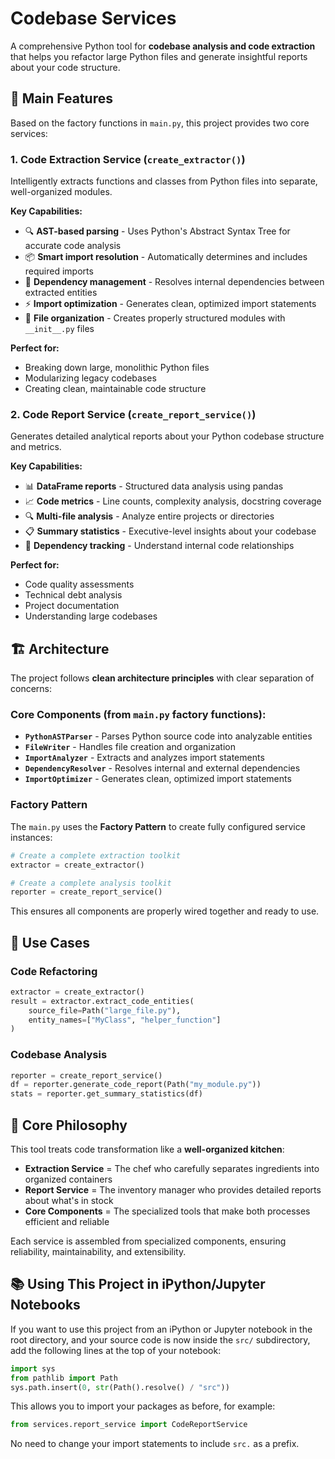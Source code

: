 # Codebase Services

A comprehensive Python tool for **codebase analysis and code extraction** that helps you refactor large Python files and generate insightful reports about your code structure.

## 🚀 Main Features

Based on the factory functions in `main.py`, this project provides two core services:

### 1. **Code Extraction Service** (`create_extractor()`)
Intelligently extracts functions and classes from Python files into separate, well-organized modules.

**Key Capabilities:**
- 🔍 **AST-based parsing** - Uses Python's Abstract Syntax Tree for accurate code analysis
- 📦 **Smart import resolution** - Automatically determines and includes required imports
- 🔗 **Dependency management** - Resolves internal dependencies between extracted entities
- ⚡ **Import optimization** - Generates clean, optimized import statements
- 📁 **File organization** - Creates properly structured modules with `__init__.py` files

**Perfect for:**
- Breaking down large, monolithic Python files
- Modularizing legacy codebases
- Creating clean, maintainable code structure

### 2. **Code Report Service** (`create_report_service()`)
Generates detailed analytical reports about your Python codebase structure and metrics.

**Key Capabilities:**
- 📊 **DataFrame reports** - Structured data analysis using pandas
- 📈 **Code metrics** - Line counts, complexity analysis, docstring coverage
- 🔍 **Multi-file analysis** - Analyze entire projects or directories
- 📋 **Summary statistics** - Executive-level insights about your codebase
- 🎯 **Dependency tracking** - Understand internal code relationships

**Perfect for:**
- Code quality assessments
- Technical debt analysis
- Project documentation
- Understanding large codebases

## 🏗️ Architecture

The project follows **clean architecture principles** with clear separation of concerns:

### Core Components (from `main.py` factory functions):

- **`PythonASTParser`** - Parses Python source code into analyzable entities
- **`FileWriter`** - Handles file creation and organization
- **`ImportAnalyzer`** - Extracts and analyzes import statements
- **`DependencyResolver`** - Resolves internal and external dependencies
- **`ImportOptimizer`** - Generates clean, optimized import statements

### Factory Pattern
The `main.py` uses the **Factory Pattern** to create fully configured service instances:

```python
# Create a complete extraction toolkit
extractor = create_extractor()

# Create a complete analysis toolkit  
reporter = create_report_service()
```

This ensures all components are properly wired together and ready to use.

## 🎯 Use Cases

### **Code Refactoring**
```python
extractor = create_extractor()
result = extractor.extract_code_entities(
    source_file=Path("large_file.py"),
    entity_names=["MyClass", "helper_function"]
)
```

### **Codebase Analysis**
```python
reporter = create_report_service()
df = reporter.generate_code_report(Path("my_module.py"))
stats = reporter.get_summary_statistics(df)
```

## 🔧 Core Philosophy

This tool treats code transformation like a **well-organized kitchen**:
- **Extraction Service** = The chef who carefully separates ingredients into organized containers
- **Report Service** = The inventory manager who provides detailed reports about what's in stock
- **Core Components** = The specialized tools that make both processes efficient and reliable

Each service is assembled from specialized components, ensuring reliability, maintainability, and extensibility.

## 📚 Using This Project in iPython/Jupyter Notebooks

If you want to use this project from an iPython or Jupyter notebook in the root directory, and your source code is now inside the `src/` subdirectory, add the following lines at the top of your notebook:

```python
import sys
from pathlib import Path
sys.path.insert(0, str(Path().resolve() / "src"))
```

This allows you to import your packages as before, for example:

```python
from services.report_service import CodeReportService
```

No need to change your import statements to include `src.` as a prefix.

